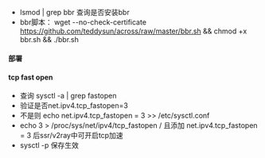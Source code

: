 ####    
-   lsmod | grep bbr  查询是否安装bbr
-   bbr脚本：   wget --no-check-certificate https://github.com/teddysun/across/raw/master/bbr.sh && chmod +x bbr.sh && ./bbr.sh

####    部署


####    tcp fast open
-    查询  sysctl -a | grep fastopen
-    验证是否net.ipv4.tcp_fastopen=3
-    不是则 echo net.ipv4.tcp_fastopen = 3 >> /etc/sysctl.conf
-    echo 3 > /proc/sys/net/ipv4/tcp_fastopen / 且添加 net.ipv4.tcp_fastopen = 3   后ssr/v2ray中可开启tcp加速
-    sysctl -p 保存生效





